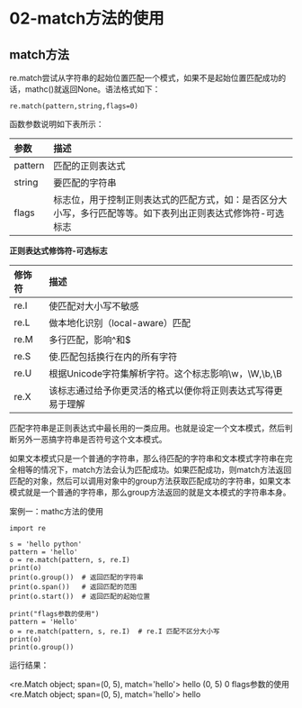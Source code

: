 # 02-match方法的使用


## match方法


re.match尝试从字符串的起始位置匹配一个模式，如果不是起始位置匹配成功的话，mathc()就返回None。语法格式如下：

```
re.match(pattern,string,flags=0)
```

函数参数说明如下表所示：

| 参数     | 描述                                                                                         |
| :------ | :------------------------------------------------------------------------------------------- |
| pattern | 匹配的正则表达式                                                                               |
| string  | 要匹配的字符串                                                                                 |
| flags   | 标志位，用于控制正则表达式的匹配方式，如：是否区分大小写，多行匹配等等。如下表列出正则表达式修饰符-可选标志 |



**正则表达式修饰符-可选标志**

| 修饰符 | 描述                                                 |
| :---- | :-------------------------------------------------- |
| re.I  | 使匹配对大小写不敏感                                   |
| re.L  | 做本地化识别（local-aware）匹配                        |
| re.M  | 多行匹配，影响^和$                                     |
| re.S  | 使.匹配包括换行在内的所有字符                           |
| re.U  | 根据Unicode字符集解析字符。这个标志影响\w，\W,\b,\B      |
| re.X  | 该标志通过给予你更灵活的格式以便你将正则表达式写得更易于理解 |


匹配字符串是正则表达式中最长用的一类应用。也就是设定一个文本模式，然后判断另外一恶搞字符串是否符号这个文本模式。

如果文本模式只是一个普通的字符串，那么待匹配的字符串和文本模式字符串在完全相等的情况下，match方法会认为匹配成功。如果匹配成功，则match方法返回匹配的对象，然后可以调用对象中的group方法获取匹配成功的字符串，如果文本模式就是一个普通的字符串，那么group方法返回的就是文本模式的字符串本身。


案例一：mathc方法的使用

```
import re

s = 'hello python'
pattern = 'hello'
o = re.match(pattern, s, re.I)
print(o)
print(o.group())  # 返回匹配的字符串
print(o.span())   # 返回匹配的范围
print(o.start())  # 返回匹配的起始位置

print("flags参数的使用")
pattern = 'Hello'
o = re.match(pattern, s, re.I)  # re.I 匹配不区分大小写
print(o)
print(o.group())

```

运行结果：

<re.Match object; span=(0, 5), match='hello'>
hello
(0, 5)
0
flags参数的使用
<re.Match object; span=(0, 5), match='hello'>
hello